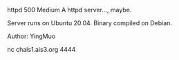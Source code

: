 httpd
500
Medium
A httpd server..., maybe.

Server runs on Ubuntu 20.04. Binary compiled on Debian.

Author: YingMuo

nc chals1.ais3.org 4444